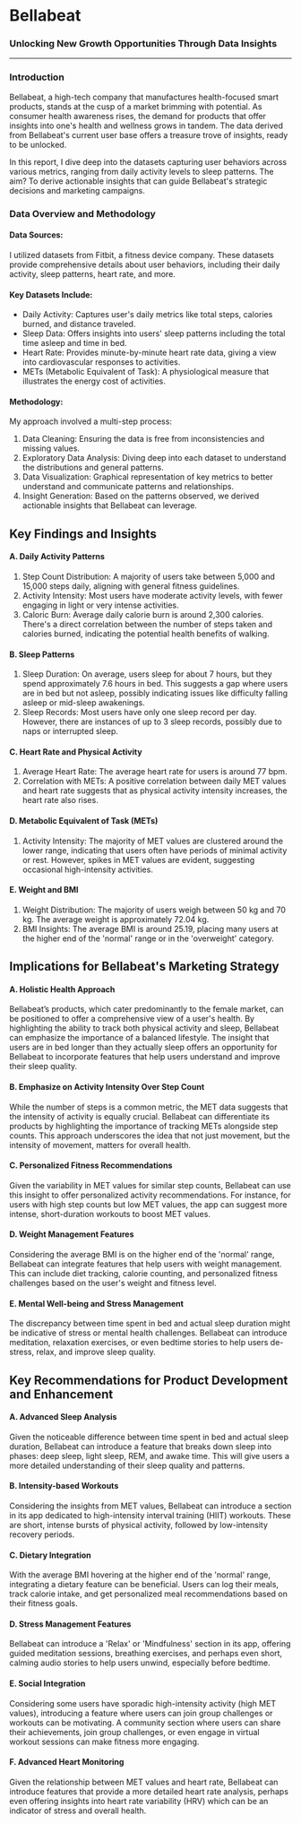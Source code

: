 # Bellabeat 
### Unlocking New Growth Opportunities Through Data Insights
---
### Introduction
Bellabeat, a high-tech company that manufactures health-focused smart products, stands at the cusp of a market brimming with potential. As consumer health awareness rises, the demand for products that offer insights into one's health and wellness grows in tandem. The data derived from Bellabeat's current user base offers a treasure trove of insights, ready to be unlocked.

In this report, I dive deep into the datasets capturing user behaviors across various metrics, ranging from daily activity levels to sleep patterns. The aim? To derive actionable insights that can guide Bellabeat's strategic decisions and marketing campaigns.

### Data Overview and Methodology

#### Data Sources:
I utilized datasets from Fitbit, a fitness device company. These datasets provide comprehensive details about user behaviors, including their daily activity, sleep patterns, heart rate, and more.

#### Key Datasets Include:

* Daily Activity: Captures user's daily metrics like total steps, calories burned, and distance traveled.
* Sleep Data: Offers insights into users' sleep patterns including the total time asleep and time in bed.
* Heart Rate: Provides minute-by-minute heart rate data, giving a view into cardiovascular responses to activities.
* METs (Metabolic Equivalent of Task): A physiological measure that illustrates the energy cost of activities.

#### Methodology:
My approach involved a multi-step process:

1. Data Cleaning: Ensuring the data is free from inconsistencies and missing values.
2. Exploratory Data Analysis: Diving deep into each dataset to understand the distributions and general patterns.
3. Data Visualization: Graphical representation of key metrics to better understand and communicate patterns and relationships.
4. Insight Generation: Based on the patterns observed, we derived actionable insights that Bellabeat can leverage.

## Key Findings and Insights

#### A. Daily Activity Patterns

1. Step Count Distribution: A majority of users take between 5,000 and 15,000 steps daily, aligning with general fitness guidelines.
2. Activity Intensity: Most users have moderate activity levels, with fewer engaging in light or very intense activities.
3. Caloric Burn: Average daily calorie burn is around 2,300 calories. There's a direct correlation between the number of steps taken and calories burned, indicating the potential health benefits of walking.

#### B. Sleep Patterns

1. Sleep Duration: On average, users sleep for about 7 hours, but they spend approximately 7.6 hours in bed. This suggests a gap where users are in bed but not asleep, possibly indicating issues like difficulty falling asleep or mid-sleep awakenings.
2. Sleep Records: Most users have only one sleep record per day. However, there are instances of up to 3 sleep records, possibly due to naps or interrupted sleep.

#### C. Heart Rate and Physical Activity

1. Average Heart Rate: The average heart rate for users is around 77 bpm.
2. Correlation with METs: A positive correlation between daily MET values and heart rate suggests that as physical activity intensity increases, the heart rate also rises.

#### D. Metabolic Equivalent of Task (METs)

1. Activity Intensity: The majority of MET values are clustered around the lower range, indicating that users often have periods of minimal activity or rest. However, spikes in MET values are evident, suggesting occasional high-intensity activities.

#### E. Weight and BMI

1. Weight Distribution: The majority of users weigh between 50 kg and 70 kg. The average weight is approximately 72.04 kg.
2. BMI Insights: The average BMI is around 25.19, placing many users at the higher end of the 'normal' range or in the 'overweight' category.

## Implications for Bellabeat's Marketing Strategy

#### A. Holistic Health Approach

Bellabeat’s products, which cater predominantly to the female market, can be positioned to offer a comprehensive view of a user's health. By highlighting the ability to track both physical activity and sleep, Bellabeat can emphasize the importance of a balanced lifestyle. The insight that users are in bed longer than they actually sleep offers an opportunity for Bellabeat to incorporate features that help users understand and improve their sleep quality.

#### B. Emphasize on Activity Intensity Over Step Count

While the number of steps is a common metric, the MET data suggests that the intensity of activity is equally crucial. Bellabeat can differentiate its products by highlighting the importance of tracking METs alongside step counts. This approach underscores the idea that not just movement, but the intensity of movement, matters for overall health.

#### C. Personalized Fitness Recommendations

Given the variability in MET values for similar step counts, Bellabeat can use this insight to offer personalized activity recommendations. For instance, for users with high step counts but low MET values, the app can suggest more intense, short-duration workouts to boost MET values.

#### D. Weight Management Features

Considering the average BMI is on the higher end of the 'normal' range, Bellabeat can integrate features that help users with weight management. This can include diet tracking, calorie counting, and personalized fitness challenges based on the user's weight and fitness level.

#### E. Mental Well-being and Stress Management

The discrepancy between time spent in bed and actual sleep duration might be indicative of stress or mental health challenges. Bellabeat can introduce meditation, relaxation exercises, or even bedtime stories to help users de-stress, relax, and improve sleep quality.

## Key Recommendations for Product Development and Enhancement

#### A. Advanced Sleep Analysis

Given the noticeable difference between time spent in bed and actual sleep duration, Bellabeat can introduce a feature that breaks down sleep into phases: deep sleep, light sleep, REM, and awake time. This will give users a more detailed understanding of their sleep quality and patterns.

#### B. Intensity-based Workouts

Considering the insights from MET values, Bellabeat can introduce a section in its app dedicated to high-intensity interval training (HIIT) workouts. These are short, intense bursts of physical activity, followed by low-intensity recovery periods.

#### C. Dietary Integration

With the average BMI hovering at the higher end of the 'normal' range, integrating a dietary feature can be beneficial. Users can log their meals, track calorie intake, and get personalized meal recommendations based on their fitness goals.

#### D. Stress Management Features

Bellabeat can introduce a 'Relax' or 'Mindfulness' section in its app, offering guided meditation sessions, breathing exercises, and perhaps even short, calming audio stories to help users unwind, especially before bedtime.

#### E. Social Integration

Considering some users have sporadic high-intensity activity (high MET values), introducing a feature where users can join group challenges or workouts can be motivating. A community section where users can share their achievements, join group challenges, or even engage in virtual workout sessions can make fitness more engaging.

#### F. Advanced Heart Monitoring

Given the relationship between MET values and heart rate, Bellabeat can introduce features that provide a more detailed heart rate analysis, perhaps even offering insights into heart rate variability (HRV) which can be an indicator of stress and overall health.

